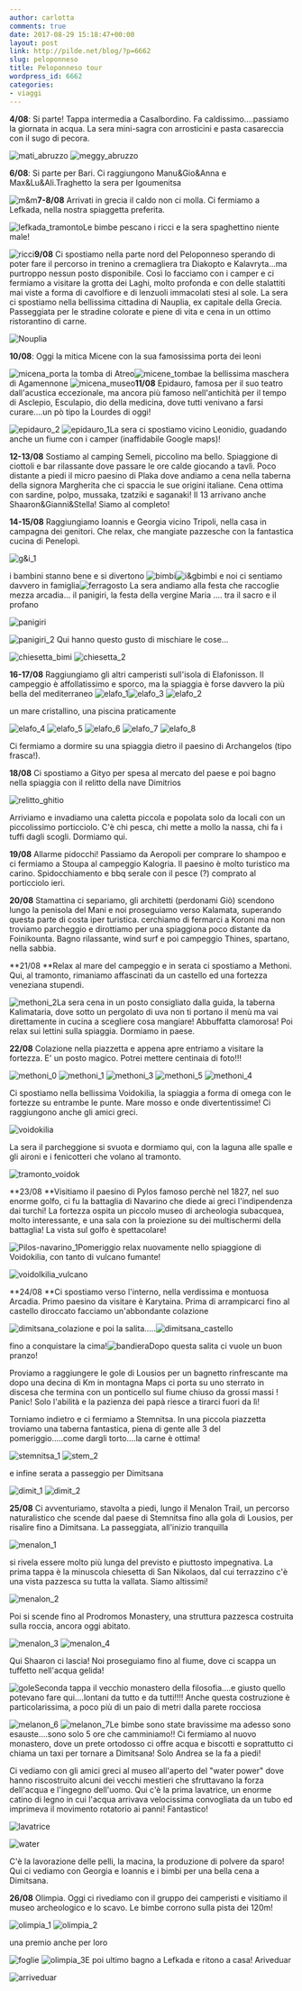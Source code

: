 ```yaml
---
author: carlotta
comments: true
date: 2017-08-29 15:18:47+00:00
layout: post
link: http://pilde.net/blog/?p=6662
slug: peloponneso
title: Peloponneso tour
wordpress_id: 6662
categories:
- viaggi
---
```


**4/08**: Si parte! Tappa intermedia a Casalbordino. Fa caldissimo....passiamo la giornata in acqua. La sera mini-sagra con arrosticini e pasta casareccia con il sugo di pecora.

![mati_abruzzo](http://pilde.net/blog/wp-content/uploads/2017/09/mati_abruzzo.png) ![meggy_abruzzo](http://pilde.net/blog/wp-content/uploads/2017/09/meggy_abruzzo.png)

**6/08**: Si parte per Bari. Ci raggiungono Manu&Gio&Anna e Max&Lu&Ali.Traghetto la sera per Igoumenitsa

![m&m](http://pilde.net/blog/wp-content/uploads/2017/09/mm.jpg)**7-8/08** Arrivati in grecia il caldo non ci molla. Ci fermiamo a Lefkada, nella nostra spiaggetta preferita.

![lefkada_tramonto](http://pilde.net/blog/wp-content/uploads/2017/09/lefkada_tramonto.jpg)Le bimbe pescano i ricci e la sera spaghettino niente male!

![ricci](http://pilde.net/blog/wp-content/uploads/2017/09/ricci.jpg)**9/08** Ci spostiamo nella parte nord del Peloponneso sperando di poter fare il percorso in trenino a cremagliera tra Diakopto e Kalavryta...ma purtroppo nessun posto disponibile. Così lo facciamo con i camper e ci fermiamo a visitare la grotta dei Laghi, molto profonda e con delle stalattiti mai viste a forma di cavolfiore e di lenzuoli immacolati stesi al sole. La sera ci spostiamo nella bellissima cittadina di Nauplia, ex capitale della Grecia. Passeggiata per le stradine colorate e piene di vita e cena in un ottimo ristorantino di carne.

![Nouplia](http://pilde.net/blog/wp-content/uploads/2017/09/Nouplia.jpg)

**10/08**: Oggi la mitica Micene con la sua famosissima porta dei leoni

![micena_porta](http://pilde.net/blog/wp-content/uploads/2017/09/micena_porta.jpg) la tomba di Atreo![micene_tomba](http://pilde.net/blog/wp-content/uploads/2017/09/micene_tomba.jpg)e la bellissima maschera di Agamennone ![micena_museo](http://pilde.net/blog/wp-content/uploads/2017/09/micena_museo.jpg)**11/08** Epidauro, famosa per il suo teatro dall'acustica eccezionale, ma ancora più famoso nell'antichità per il tempo di Asclepio, Esculapio, dio della medicina, dove tutti venivano a farsi curare....un pò tipo la Lourdes di oggi!

![epidauro_2](http://pilde.net/blog/wp-content/uploads/2017/09/epidauro_2.jpg) ![epidauro_1](http://pilde.net/blog/wp-content/uploads/2017/09/epidauro_1.jpg)La sera ci spostiamo vicino Leonidio, guadando anche un fiume con i camper (inaffidabile Google maps)!

**12-13/08** Sostiamo al camping Semeli, piccolino ma bello. Spiaggione di ciottoli e bar rilassante dove passare le ore calde giocando a tavlì. Poco distante a piedi il micro paesino di Plaka dove andiamo a cena nella taberna della signora Margherita che ci spaccia le sue origini italiane. Cena ottima con sardine, polpo, mussaka, tzatziki e saganaki! Il 13 arrivano anche Shaaron&Gianni&Stella! Siamo al completo!

**14-15/08** Raggiungiamo Ioannis e Georgia vicino Tripoli, nella casa in campagna dei genitori. Che relax, che mangiate pazzesche con la fantastica cucina di Penelopì.

![g&i_1](http://pilde.net/blog/wp-content/uploads/2017/09/gi_1.jpg)

i bambini stanno bene e si divertono ![bimbi](http://pilde.net/blog/wp-content/uploads/2017/09/bimbi.jpg)![i&gbimbi](http://pilde.net/blog/wp-content/uploads/2017/09/igbimbi.jpg) e noi ci sentiamo davvero in famiglia![ferragosto](http://pilde.net/blog/wp-content/uploads/2017/09/ferragosto.jpg) La sera andiamo alla festa che raccoglie mezza arcadia... il panigiri, la festa della vergine Maria .... tra il sacro e il profano

![panigiri](http://pilde.net/blog/wp-content/uploads/2017/09/panigiri.jpg)

![panigiri_2](http://pilde.net/blog/wp-content/uploads/2017/09/panigiri_2.jpg) Qui hanno questo gusto di mischiare le cose...

![chiesetta_bimi](http://pilde.net/blog/wp-content/uploads/2017/09/chiesetta_bimi.jpg) ![chiesetta_2](http://pilde.net/blog/wp-content/uploads/2017/09/chiesetta_2.jpg)

**16-17/08** Raggiungiamo gli altri camperisti sull'isola di Elafonisson. Il campeggio è affollatissimo e sporco, ma la spiaggia è forse davvero la più bella del mediterraneo ![elafo_1](http://pilde.net/blog/wp-content/uploads/2017/09/elafo_1-1.jpg)![elafo_3](http://pilde.net/blog/wp-content/uploads/2017/09/elafo_3.jpg) ![elafo_2](http://pilde.net/blog/wp-content/uploads/2017/09/elafo_2.jpg)

un mare cristallino, una piscina praticamente

![elafo_4](http://pilde.net/blog/wp-content/uploads/2017/09/elafo_4.jpg) ![elafo_5](http://pilde.net/blog/wp-content/uploads/2017/09/elafo_5.jpg) ![elafo_6](http://pilde.net/blog/wp-content/uploads/2017/09/elafo_6.jpg) ![elafo_7](http://pilde.net/blog/wp-content/uploads/2017/09/elafo_7.jpg) ![elafo_8](http://pilde.net/blog/wp-content/uploads/2017/09/elafo_8.jpg)

Ci fermiamo a dormire su una spiaggia dietro il paesino di Archangelos (tipo frasca!).

**18/08** Ci spostiamo a Gityo per spesa al mercato del paese e poi bagno nella spiaggia con il relitto della nave Dimitrios

![relitto_ghitio](http://pilde.net/blog/wp-content/uploads/2017/09/relitto_ghitio.jpg)

Arriviamo e invadiamo una caletta piccola e popolata solo da locali con un piccolissimo porticciolo. C'è chi pesca, chi mette a mollo la nassa, chi fa i tuffi dagli scogli. Dormiamo qui.

**19/08** Allarme pidocchi! Passiamo da Aeropoli per comprare lo shampoo e ci fermiamo a Stoupa al campeggio Kalogria. Il paesino è molto turistico ma carino. Spidocchiamento e bbq serale con il pesce (?) comprato al porticciolo ieri.

**20/08** Stamattina ci separiamo, gli architetti (perdonami Giò) scendono lungo la penisola del Mani e noi proseguiamo verso Kalamata, superando questa parte di costa iper turistica. cerchiamo di fermarci a Koroni ma non troviamo parcheggio e dirottiamo per una spiaggiona poco distante da Foinikounta. Bagno rilassante, wind surf e poi campeggio Thines, spartano, nella sabbia.

**21/08 **Relax al mare del campeggio e in serata ci spostiamo a Methoni. Qui, al tramonto, rimaniamo affascinati da un castello ed una fortezza veneziana stupendi.

![methoni_2](http://pilde.net/blog/wp-content/uploads/2017/09/methoni_2.jpg)La sera cena in un posto consigliato dalla guida, la taberna Kalimataria, dove sotto un pergolato di uva non ti portano il menù ma vai direttamente in cucina a scegliere cosa mangiare! Abbuffatta clamorosa! Poi relax sui lettini sulla spiaggia. Dormiamo in paese.

**22/08** Colazione nella piazzetta e appena apre entriamo a visitare la fortezza. E' un posto magico. Potrei mettere centinaia di foto!!!

![methoni_0](http://pilde.net/blog/wp-content/uploads/2017/09/methoni_0.jpg) ![methoni_1](http://pilde.net/blog/wp-content/uploads/2017/09/methoni_1.jpg) ![methoni_3](http://pilde.net/blog/wp-content/uploads/2017/09/methoni_3.jpg) ![methoni_5](http://pilde.net/blog/wp-content/uploads/2017/09/methoni_5.jpg) ![methoni_4](http://pilde.net/blog/wp-content/uploads/2017/09/methoni_4.jpg)

Ci spostiamo nella bellissima Voidokilia, la spiaggia a forma di omega con le fortezze su entrambe le punte. Mare mosso e onde divertentissime! Ci raggiungono anche gli amici greci.

![voidokilia](http://pilde.net/blog/wp-content/uploads/2017/09/voidokilia.jpg)

La sera il parcheggione si svuota e dormiamo qui, con la laguna alle spalle e gli aironi e i fenicotteri che volano al tramonto.

![tramonto_voidok](http://pilde.net/blog/wp-content/uploads/2017/09/tramonto_voidok.jpg)

**23/08 **Visitiamo il paesino di Pylos famoso perchè nel 1827, nel suo enorme golfo, ci fu la battaglia di Navarino che diede ai greci l'indipendenza dai turchi! La fortezza ospita un piccolo museo di archeologia subacquea, molto interessante, e una sala con la proiezione su dei multischermi della battaglia! La vista sul golfo è spettacolare!

![Pilos-navarino_1](http://pilde.net/blog/wp-content/uploads/2017/09/Pilos-navarino_1.jpg)Pomeriggio relax nuovamente nello spiaggione di Voidokilia, con tanto di vulcano fumante!

![voidolkilia_vulcano](http://pilde.net/blog/wp-content/uploads/2017/09/voidolkilia_vulcano-1.jpg)

**24/08 **Ci spostiamo verso l'interno, nella verdissima e montuosa Arcadia. Primo paesino da visitare è Karytaina. Prima di arrampicarci fino al castello diroccato facciamo un'abbondante colazione

![dimitsana_colazione](http://pilde.net/blog/wp-content/uploads/2017/09/dimitsana_colazione.jpg) e poi la salita.....![dimitsana_castello](http://pilde.net/blog/wp-content/uploads/2017/09/dimitsana_castello.jpg)

fino a conquistare la cima!![bandiera](http://pilde.net/blog/wp-content/uploads/2017/09/bandiera.jpg)Dopo questa salita ci vuole un buon pranzo!

Proviamo a raggiungere le gole di Lousios per un bagnetto rinfrescante ma dopo una decina di Km in montagna Maps ci porta su uno sterrato in discesa che termina con un ponticello sul fiume chiuso da grossi massi ! Panic! Solo l'abilità e la pazienza dei papà riesce a tirarci fuori da lì!

Torniamo indietro e ci fermiamo a Stemnitsa. In una piccola piazzetta troviamo una taberna fantastica, piena di gente alle 3 del pomeriggio.....come dargli torto....la carne è ottima!

![stemnitsa_1](http://pilde.net/blog/wp-content/uploads/2017/08/stemnitsa_1.jpg) ![stem_2](http://pilde.net/blog/wp-content/uploads/2017/08/stem_2.jpg)

e infine serata a passeggio per Dimitsana

![dimit_1](http://pilde.net/blog/wp-content/uploads/2017/08/dimit_1.jpg) ![dimit_2](http://pilde.net/blog/wp-content/uploads/2017/08/dimit_2.jpg)

**25/08** Ci avventuriamo, stavolta a piedi, lungo il Menalon Trail, un percorso naturalistico che scende dal paese di Stemnitsa fino alla gola di Lousios, per risalire fino a Dimitsana. La passeggiata, all'inizio tranquilla

![menalon_1](http://pilde.net/blog/wp-content/uploads/2017/08/menalon_1.jpg)

si rivela essere molto più lunga del previsto e piuttosto impegnativa. La prima tappa è la minuscola chiesetta di San Nikolaos, dal cui terrazzino c'è una vista pazzesca su tutta la vallata. Siamo altissimi!

![menalon_2](http://pilde.net/blog/wp-content/uploads/2017/08/menalon_2.jpg)

Poi si scende fino al Prodromos Monastery, una struttura pazzesca costruita sulla roccia, ancora oggi abitato.

![menalon_3](http://pilde.net/blog/wp-content/uploads/2017/08/menalon_3.jpg) ![menalon_4](http://pilde.net/blog/wp-content/uploads/2017/08/menalon_4.jpg)

Qui Shaaron ci lascia! Noi proseguiamo fino al fiume, dove ci scappa un tuffetto nell'acqua gelida!

![gole](http://pilde.net/blog/wp-content/uploads/2017/08/gole.jpg)Seconda tappa il vecchio monastero della filosofia....e giusto quello potevano fare qui....lontani da tutto e da tutti!!!! Anche questa costruzione è particolarissima, a poco più di un paio di metri dalla parete rocciosa

![melanon_6](http://pilde.net/blog/wp-content/uploads/2017/08/melanon_6.jpg) ![melanon_7](http://pilde.net/blog/wp-content/uploads/2017/08/melanon_7.jpg)Le bimbe sono state bravissime ma adesso sono esauste....sono solo 5 ore che camminiamo!! Ci fermiamo al nuovo monastero, dove un prete ortodosso ci offre acqua e biscotti e soprattutto ci chiama un taxi per tornare a Dimitsana! Solo Andrea se la fa a piedi!

Ci vediamo con gli amici greci al museo all'aperto del "water power" dove hanno riscostruito alcuni dei vecchi mestieri che sfruttavano la forza dell'acqua e l'ingegno dell'uomo. Qui c'è la prima lavatrice, un enorme catino di legno in cui l'acqua arrivava velocissima convogliata da un tubo ed imprimeva il movimento rotatorio ai panni! Fantastico!

![lavatrice](http://pilde.net/blog/wp-content/uploads/2017/08/lavatrice-1.png)

![water](http://pilde.net/blog/wp-content/uploads/2017/08/water.jpg)

C'è la lavorazione delle pelli, la macina, la produzione di polvere da sparo! Qui ci vediamo con Georgia e Ioannis e i bimbi per una bella cena a Dimitsana.

**26/08** Olimpia. Oggi ci rivediamo con il gruppo dei camperisti e visitiamo il museo archeologico e lo scavo. Le bimbe corrono sulla pista dei 120m!

![olimpia_1](http://pilde.net/blog/wp-content/uploads/2017/08/olimpia_1.jpg) ![olimpia_2](http://pilde.net/blog/wp-content/uploads/2017/08/olimpia_2.jpg)

una premio anche per loro

![foglie](http://pilde.net/blog/wp-content/uploads/2017/08/foglie.jpg) ![olimpia_3](http://pilde.net/blog/wp-content/uploads/2017/08/olimpia_3.jpg)E poi ultimo bagno a Lefkada e ritono a casa! Ariveduar

![arriveduar](http://pilde.net/blog/wp-content/uploads/2017/08/arriveduar.jpg)




